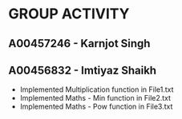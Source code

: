 # GROUP ACTIVITY

## A00457246 - Karnjot Singh

## A00456832 - Imtiyaz Shaikh
+ Implemented Multiplication function in File1.txt 
+ Implemented Maths - Min function in File2.txt 
+ Implemented Maths - Pow function in File3.txt 
